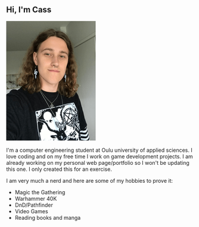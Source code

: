 ## Hi, I'm Cass

![Pic of me](image_2023-10-14_162454125.png)

I'm a computer engineering student at Oulu university of applied sciences. I love coding and on my free time I work on game development projects. I am already working on my personal web page/portfolio so I won't be updating this one. I only created this for an exercise.    

I am very much a nerd and here are some of my hobbies to prove it:
* Magic the Gathering
* Warhammer 40K
* DnD/Pathfinder
* Video Games
* Reading books and manga
